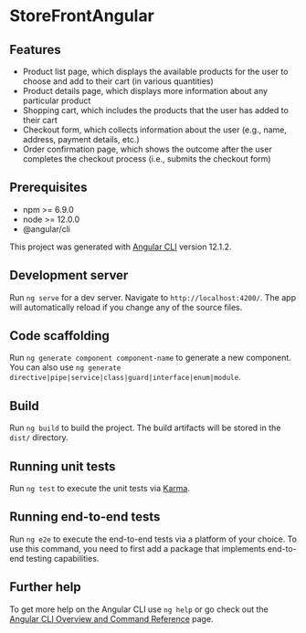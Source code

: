 # StoreFrontAngular


## Features
- Product list page, which displays the available products for the user to choose and add to their cart (in various quantities)
- Product details page, which displays more information about any particular product
- Shopping cart, which includes the products that the user has added to their cart
- Checkout form, which collects information about the user (e.g., name, address, payment details, etc.)
- Order confirmation page, which shows the outcome after the user completes the checkout process (i.e., submits the checkout form)

## Prerequisites

* npm >= 6.9.0
* node >= 12.0.0
* @angular/cli

This project was generated with [Angular CLI](https://github.com/angular/angular-cli) version 12.1.2.

## Development server

Run `ng serve` for a dev server. Navigate to `http://localhost:4200/`. The app will automatically reload if you change any of the source files.

## Code scaffolding

Run `ng generate component component-name` to generate a new component. You can also use `ng generate directive|pipe|service|class|guard|interface|enum|module`.

## Build

Run `ng build` to build the project. The build artifacts will be stored in the `dist/` directory.

## Running unit tests

Run `ng test` to execute the unit tests via [Karma](https://karma-runner.github.io).

## Running end-to-end tests

Run `ng e2e` to execute the end-to-end tests via a platform of your choice. To use this command, you need to first add a package that implements end-to-end testing capabilities.

## Further help

To get more help on the Angular CLI use `ng help` or go check out the [Angular CLI Overview and Command Reference](https://angular.io/cli) page.
